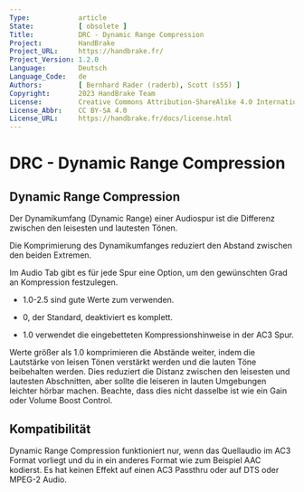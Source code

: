 ```yaml
---
Type:            article
State:           [ obsolete ]
Title:           DRC - Dynamic Range Compression
Project:         HandBrake
Project_URL:     https://handbrake.fr/
Project_Version: 1.2.0
Language:        Deutsch
Language_Code:   de
Authors:         [ Bernhard Rader (raderb), Scott (s55) ]
Copyright:       2023 HandBrake Team
License:         Creative Commons Attribution-ShareAlike 4.0 International
License_Abbr:    CC BY-SA 4.0
License_URL:     https://handbrake.fr/docs/license.html
---
```


DRC - Dynamic Range Compression
===============================

Dynamic Range Compression
-------------------------

Der Dynamikumfang (Dynamic Range) einer Audiospur ist die Differenz zwischen den leisesten und lautesten Tönen.

Die Komprimierung des Dynamikumfanges reduziert den Abstand zwischen den beiden Extremen.

Im Audio Tab gibt es für jede Spur eine Option, um den gewünschten Grad an Kompression festzulegen.

-   1.0-2.5 sind gute Werte zum verwenden.

-   0, der Standard, deaktiviert es komplett.

-   1.0 verwendet die eingebetteten Kompressionshinweise in der AC3 Spur.

Werte größer als 1.0 komprimieren die Abstände weiter, indem die Lautstärke von leisen Tönen verstärkt werden und die lauten Töne beibehalten werden. Dies reduziert die Distanz zwischen den leisesten und lautesten Abschnitten, aber sollte die leiseren in lauten Umgebungen leichter hörbar machen. Beachte, dass dies nicht dasselbe ist wie ein Gain oder Volume Boost Control.

Kompatibilität
-------------
Dynamic Range Compression funktioniert nur, wenn das Quellaudio im AC3 Format vorliegt und du in ein anderes Format wie zum Beispiel AAC kodierst. Es hat keinen Effekt auf einen AC3 Passthru oder auf DTS oder MPEG-2 Audio.
